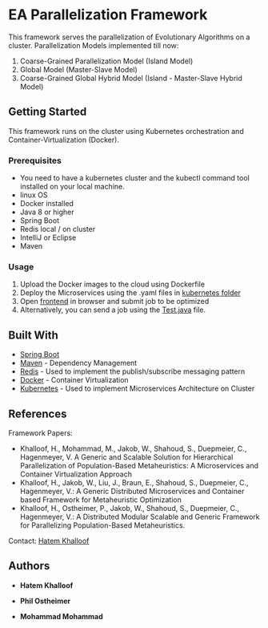# EA Parallelization Framework

This framework serves the parallelization of Evolutionary Algorithms on a cluster.
Parallelization Models implemented till now:
1. Coarse-Grained Parallelization Model (Island Model)
2. Global Model (Master-Slave Model)
3. Coarse-Grained Global Hybrid Model (Island - Master-Slave Hybrid Model)

## Getting Started

This framework runs on the cluster using Kubernetes orchestration and Container-Virtualization (Docker).

### Prerequisites

* You need to have a kubernetes cluster and the kubectl command tool installed on your local machine.
* linux OS
* Docker installed
* Java 8 or higher
* Spring Boot
* Redis local / on cluster 
* IntelliJ or Eclipse
* Maven

### Usage
1. Upload the Docker images to the cloud using Dockerfile
2. Deploy the Microservices using the .yaml files in [kubernetes folder](./kubernetes)
3. Open [frontend](./frontend/view/home.html) in browser and submit job to be optimized
4. Alternatively, you can send a job using the [Test.java](./experiment/src/main/java/iai/kit/edu/Test.java) file.



## Built With

* [Spring Boot](https://spring.io/projects/spring-boot)
* [Maven](https://maven.apache.org/) - Dependency Management
* [Redis](https://redis.io/) - Used to implement the publish/subscribe messaging pattern
* [Docker](https://www.docker.com/) - Container Virtualization
* [Kubernetes](https://kubernetes.io) - Used to implement Microservices Architecture on Cluster

## References

Framework Papers:
* Khalloof, H., Mohammad, M., Jakob, W., Shahoud, S., Duepmeier, C., Hagenmeyer, V. A Generic and Scalable Solution for Hierarchical Parallelization of Population-Based Metaheuristics: A Microservices and Container Virtualization Approach
* Khalloof, H., Jakob, W., Liu, J., Braun, E., Shahoud, S., Duepmeier, C., Hagenmeyer, V.: A Generic Distributed Microservices and Container based Framework for Metaheuristic Optimization
*  Khalloof, H., Ostheimer, P., Jakob, W., Shahoud, S., Duepmeier, C., Hagenmeyer, V.: A Distributed Modular Scalable and Generic Framework for Parallelizing Population-Based Metaheuristics.

Contact: [Hatem Khalloof](hatem.khalloof@kit.edu)

## Authors

* **Hatem Khalloof**

* **Phil Ostheimer**

* **Mohammad Mohammad** 
